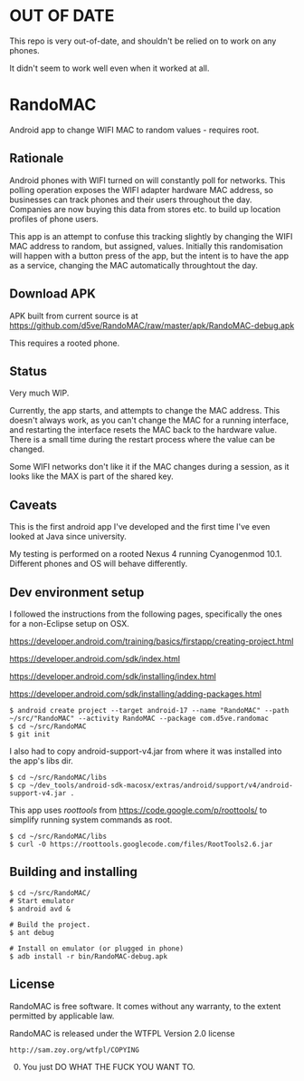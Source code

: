 OUT OF DATE
===========

This repo is very out-of-date, and shouldn't be relied on to work on any phones.

It didn't seem to work well even when it worked at all.

RandoMAC
========

Android app to change WIFI MAC to random values - requires root.

Rationale
---------

Android phones with WIFI turned on will constantly poll for networks. This
polling operation exposes the WIFI adapter hardware MAC address, so businesses
can track phones and their users throughout the day. Companies are now buying
this data from stores etc. to build up location profiles of phone users.

This app is an attempt to confuse this tracking slightly by changing the WIFI
MAC address to random, but assigned, values. Initially this randomisation will
happen with a button press of the app, but the intent is to have the app as a
service, changing the MAC automatically throughtout the day.

Download APK
------------

APK built from current source is at
https://github.com/d5ve/RandoMAC/raw/master/apk/RandoMAC-debug.apk

This requires a rooted phone.

Status
------

Very much WIP.

Currently, the app starts, and attempts to change the MAC address. This doesn't
always work, as you can't change the MAC for a running interface, and
restarting the interface resets the MAC back to the hardware value. There is a
small time during the restart process where the value can be changed.

Some WIFI networks don't like it if the MAC changes during a session, as it
looks like the MAX is part of the shared key.

Caveats
-------

This is the first android app I've developed and the first time I've even
looked at Java since university.

My testing is performed on a rooted Nexus 4 running Cyanogenmod 10.1. Different
phones and OS will behave differently.

Dev environment setup
---------------------

I followed the instructions from the following pages, specifically the ones for
a non-Eclipse setup on OSX.

https://developer.android.com/training/basics/firstapp/creating-project.html

https://developer.android.com/sdk/index.html

https://developer.android.com/sdk/installing/index.html

https://developer.android.com/sdk/installing/adding-packages.html

```
$ android create project --target android-17 --name "RandoMAC" --path ~/src/"RandoMAC" --activity RandoMAC --package com.d5ve.randomac
$ cd ~/src/RandoMAC
$ git init

```

I also had to copy android-support-v4.jar from where it was installed into the app's libs dir.

```
$ cd ~/src/RandoMAC/libs
$ cp ~/dev_tools/android-sdk-macosx/extras/android/support/v4/android-support-v4.jar .

```

This app uses *roottools* from https://code.google.com/p/roottools/ to simplify
running system commands as root.

```
$ cd ~/src/RandoMAC/libs
$ curl -O https://roottools.googlecode.com/files/RootTools2.6.jar

```

Building and installing
-----------------------

```
$ cd ~/src/RandoMAC/
# Start emulator
$ android avd & 

# Build the project.
$ ant debug

# Install on emulator (or plugged in phone)
$ adb install -r bin/RandoMAC-debug.apk

```

License
-------

RandoMAC is free software. It comes without any warranty, to the extent
permitted by applicable law.

RandoMAC is released under the WTFPL Version 2.0 license 

    http://sam.zoy.org/wtfpl/COPYING

0. You just DO WHAT THE FUCK YOU WANT TO.

